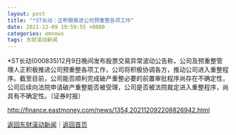 ```yaml
---
layout: post
title: "*ST长动：正积极推进公司预重整各项工作"
date: 2021-12-09 19:59:55 +0800
categories: emnews
tags: 东财滚动新闻
---
```


*ST长动(000835)12月9日晚间发布股票交易异常波动公告称，公司及预重整管理人正积极推进公司预重整各项工作，公司将积极协调各方，推动公司进入重整程序。截至目前，公司能否顺利完成破产重整必要的前置审批程序尚存在不确定性，公司后续向法院申请破产重整能否被受理，公司是否被法院裁定进入重整程序，尚具有不确定性。（证券时报）

<http://finance.eastmoney.com/news/1354,202112092208826942.html>

[返回东财滚动新闻](//finews.withounder.com/emnews/)｜[返回首页](//finews.withounder.com/)
